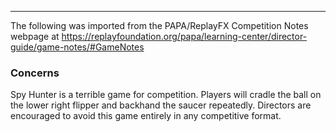 ***
The following was imported from the PAPA/ReplayFX Competition Notes webpage at https://replayfoundation.org/papa/learning-center/director-guide/game-notes/#GameNotes

### Concerns
            
Spy Hunter is a terrible game for competition. Players will cradle the ball on the lower right flipper and backhand the saucer repeatedly. Directors are encouraged to avoid this game entirely in any competitive format.